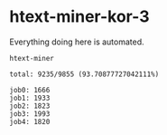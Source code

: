 # htext-miner-kor-3

Everything doing here is automated.

```
htext-miner

total: 9235/9855 (93.70877727042111%)

job0: 1666
job1: 1933
job2: 1823
job3: 1993
job4: 1820
```